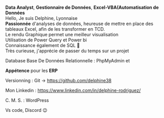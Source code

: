 <strong>Data Analyst</strong>, <strong>Gestionnaire de Données</strong>, <strong>Excel-VBA(Automatisation de Données</strong>
<br>
Hello, Je suis Delphine, Lyonnaise
<br>
<strong>Passionnée</strong> d'analyses de données, heureuse de mettre en place des tableaux Excel, afin de les transformer en TCD. 
<br>
Le rendu Graphique permet une meilleur visualisation
<br>
Utilisation de Power Query et Power bi
<br>
Connaissance également de SQL 🙂
<br>
Très curieuse, j'apprécie de passer du temps sur un projet

Database Base De Données Relationnelle : 
PhpMyAdmin et 

<strong>Appétence</strong> pour les <strong>ERP</strong>

Versionning : 
Git -> https://github.com/delphine38
<br>

Mon Linkedin :
https://www.linkedin.com/in/delphine-rodriguez/

C. M. S. :
WordPress

Vs code, Discord 😉

